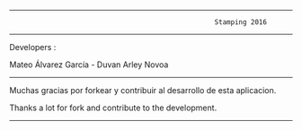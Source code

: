 ___________________________________________________________________________________________


                                    
                                                       Stamping 2016
                                              
                                              
___________________________________________________________________________________________


Developers : 

Mateo Álvarez García - 
Duvan Arley Novoa

____________________________________________________________________________________________


Muchas gracias por forkear y contribuir al desarrollo de esta aplicacion.


Thanks a lot for fork and contribute to the development.

____________________________________________________________________________________________
